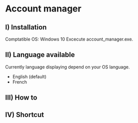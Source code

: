 Account manager
===============

I) Installation
---------------

Comptatible OS: Windows 10
Excecute account_manager.exe.
 
II) Language available
----------------------

Currently language displaying depend on your OS language.
- English (default)
- French

III) How to
-----------

IV) Shortcut
------------

